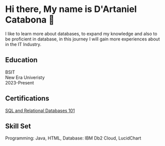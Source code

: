 ## <h1> Hi there, My name is D'Artaniel Catabona 👋</h1>
I like to learn more about databases, to expand my knowledge and 
also to be proficient in database, in this journey I will gain more  experiences about in the IT Industry.
<h2>Education</h2>
 BSIT
   <br>
New Era Univeristy
   <br>
  2023-Present
  <h2>Certifications</h2>
  <a href = "https://courses.cognitiveclass.ai/certificates/211e363f43574220a3bdb0f67c9ad9e5"> SQL and Relational Databases 101</a>
  <h2>Skill Set</h2>
   Programming: Java, HTML, Database: IBM Db2 Cloud, LucidChart


